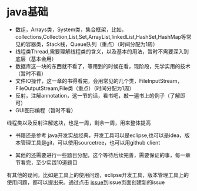 # java基础
- 数组，Arrays类，System类，集合框架，比如，collections,Collection,List,Set,ArrayList,linkedList,HashSet,HashMap等常见的容器类，Stack栈，Queue队列（重点）（时间分配为1周）
- 线程类Thread,需要理解线程类的含义，以及基本的用法，暂时不需要深入到底层（基本会用）
- 数据库这一块的东西就不看了，等用到的时候在看，现阶段，先学实用的技术（暂时不看）
- 文件IO操作，这一章的书得看完，会用常见的几个类，FileInputStream，FileOutputStream,File类（重点）（时间分配为1周）
- 反射，注解annotation，这一节的话，看书吧，敲一遍书上的例子（了解即可）
- GUI图形编程（暂时不看）

线程类以及反射注解这块，也是一周，剩余一周，用来整体提高

- 书籍还是参考 java开发实战经典，开发工具可以是eclipse,也可以是idea，版本管理工具是git，可以使用sourcetree，也可以用github client

- 其他的还需要进行一些题目分配，这个等待后续完善，需要保证的事，每一章节看完，至少实践10道题目
 
有其他的疑问，比如是工具上的使用问题，eclipse开发工具，版本管理工具上的使用问题，都可以提出来。通过点击 [issue](https://github.com/xingstarx/LearnJava/issues)到issue页面创建新的issue
